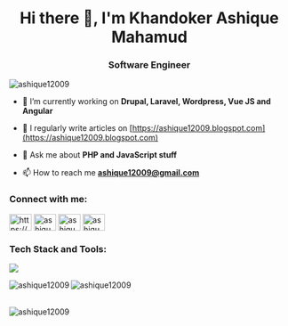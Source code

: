 <h1 align="center">Hi there 👋, I'm Khandoker Ashique Mahamud</h1>
<h3 align="center">Software Engineer</h3>

<p align="left"> <img src="https://komarev.com/ghpvc/?username=ashique12009&label=Profile%20views&color=0e75b6&style=flat" alt="ashique12009" /> </p>

- 🌱 I’m currently working on **Drupal, Laravel, Wordpress, Vue JS and Angular**

- 📝 I regularly write articles on [https://ashique12009.blogspot.com](https://ashique12009.blogspot.com)

- 💬 Ask me about **PHP and JavaScript stuff**

- 📫 How to reach me **ashique12009@gmail.com**

<h3 align="left">Connect with me:</h3>
<p align="left">
<a href="https://codepen.io/ashique12009" target="blank"><img align="center" src="https://raw.githubusercontent.com/rahuldkjain/github-profile-readme-generator/master/src/images/icons/Social/codepen.svg" alt="https://codepen.io/ashique12009" height="30" width="40" /></a>
<a href="https://twitter.com/ashique12009" target="blank"><img align="center" src="https://raw.githubusercontent.com/rahuldkjain/github-profile-readme-generator/master/src/images/icons/Social/twitter.svg" alt="ashique12009" height="30" width="40" /></a>
<a href="https://linkedin.com/in/ashique12009" target="blank"><img align="center" src="https://raw.githubusercontent.com/rahuldkjain/github-profile-readme-generator/master/src/images/icons/Social/linked-in-alt.svg" alt="ashique12009" height="30" width="40" /></a>
<a href="https://fb.com/ashique12009" target="blank"><img align="center" src="https://raw.githubusercontent.com/rahuldkjain/github-profile-readme-generator/master/src/images/icons/Social/facebook.svg" alt="ashique12009" height="30" width="40" /></a>
</p>

<h3 align="left">Tech Stack and Tools:</h3>
<p align="left"> <img src="https://skillicons.dev/icons?i=html,css,sass,bootstrap,js,jquery,angular,vue,react,redux,ts,nodejs,express,java,php,laravel,wordpress,firebase,mysql,sqlite,flutter,git,github,gitlab,linux,nginx,ps,postman" /> </p>

<p align="center"><img align="left" src="https://github-readme-stats.vercel.app/api/top-langs?username=ashique12009&show_icons=true&locale=en&layout=compact" alt="ashique12009" /><img align="left" src="https://github-readme-stats.vercel.app/api?username=ashique12009&show_icons=true&locale=en" alt="ashique12009" />
</p><br><br>
<p><img align="center" src="https://github-readme-streak-stats.herokuapp.com/?user=ashique12009&" alt="ashique12009" /></p>
